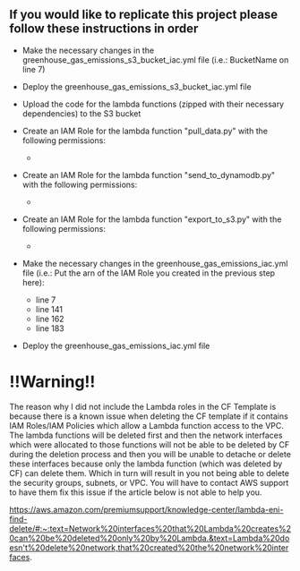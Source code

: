## If you would like to replicate this project please follow these instructions in order
- Make the necessary changes in the greenhouse_gas_emissions_s3_bucket_iac.yml file (i.e.: BucketName on line 7)
- Deploy the greenhouse_gas_emissions_s3_bucket_iac.yml file
- Upload the code for the lambda functions (zipped with their necessary dependencies) to the S3 bucket


- Create an IAM Role for the lambda function "pull_data.py" with the following permissions:
  
  -
  
- Create an IAM Role for the lambda function "send_to_dynamodb.py" with the following permissions:
  
  -
  
- Create an IAM Role for the lambda function "export_to_s3.py" with the following permissions:
  
  -
  
- Make the necessary changes in the greenhouse_gas_emissions_iac.yml file (i.e.: Put the arn of the IAM Role you created in the previous step here):
  - line 7
  - line 141
  - line 162
  - line 183
  
- Deploy the greenhouse_gas_emissions_iac.yml file


# !!Warning!!

The reason why I did not include the Lambda roles in the CF Template is because there is a known issue when deleting the CF template if it contains IAM Roles/IAM Policies which allow a Lambda function access to the VPC. The lambda functions will be deleted first and then the network interfaces which were allocated to those functions will not be able to be deleted by CF during the deletion process and then you will be unable to detache or delete these interfaces because only the lambda function (which was deleted by CF) can delete them. Which in turn will result in you not being able to delete the security groups, subnets, or VPC. You will have to contact AWS support to have them fix this issue if the article below is not able to help you.

https://aws.amazon.com/premiumsupport/knowledge-center/lambda-eni-find-delete/#:~:text=Network%20interfaces%20that%20Lambda%20creates%20can%20be%20deleted%20only%20by%20Lambda.&text=Lambda%20doesn't%20delete%20network,that%20created%20the%20network%20interfaces.
